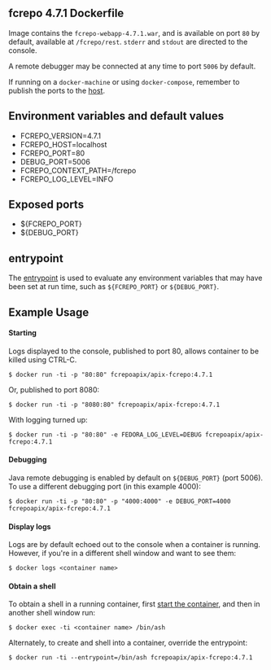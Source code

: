 ## fcrepo 4.7.1 Dockerfile

Image contains the `fcrepo-webapp-4.7.1.war`, and is available on port `80` by default, available at `/fcrepo/rest`.  `stderr` and `stdout` are directed to the console.

A remote debugger may be connected at any time to port `5006` by default.

If running on a `docker-machine` or using `docker-compose`, remember to publish the ports to the [host](https://docs.docker.com/engine/reference/run/#/expose-incoming-ports).

## Environment variables and default values

* FCREPO_VERSION=4.7.1
* FCREPO_HOST=localhost
* FCREPO_PORT=80
* DEBUG_PORT=5006
* FCREPO_CONTEXT_PATH=/fcrepo
* FCREPO_LOG_LEVEL=INFO

## Exposed ports

* ${FCREPO_PORT}
* ${DEBUG_PORT}

## entrypoint

The [entrypoint](entrypoint.sh) is used to evaluate any environment variables that may have been set at run time, such as `${FCREPO_PORT}` or `${DEBUG_PORT}`.

## Example Usage

#### Starting

Logs displayed to the console, published to port 80, allows container to be killed using CTRL-C.

`$ docker run -ti -p "80:80" fcrepoapix/apix-fcrepo:4.7.1`

Or, published to port 8080:

`$ docker run -ti -p "8080:80" fcrepoapix/apix-fcrepo:4.7.1`

With logging turned up:

`$ docker run -ti -p "80:80" -e FEDORA_LOG_LEVEL=DEBUG fcrepoapix/apix-fcrepo:4.7.1`

#### Debugging

Java remote debugging is enabled by default on `${DEBUG_PORT}` (port 5006).  To use a different debugging port (in this example 4000):

`$ docker run -ti -p "80:80" -p "4000:4000" -e DEBUG_PORT=4000 fcrepoapix/apix-fcrepo:4.7.1`

#### Display logs

Logs are by default echoed out to the console when a container is running.  However, if you're in a different shell window and want to see them:

`$ docker logs <container name>`

#### Obtain a shell

To obtain a shell in a running container, first [start the container](#starting), and then in another shell window run:

`$ docker exec -ti <container name> /bin/ash`

Alternately, to create and shell into a container, override the entrypoint:

`$ docker run -ti --entrypoint=/bin/ash fcrepoapix/apix-fcrepo:4.7.1`
